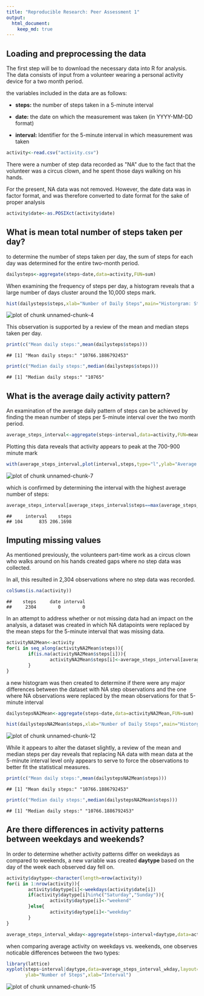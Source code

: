 ```yaml
---
title: "Reproducible Research: Peer Assessment 1"
output: 
  html_document:
    keep_md: true
---
```



## Loading and preprocessing the data
The first step will be to download the necessary data into R for analysis. The 
data consists of input from a volunteer wearing a personal activity device for 
a two month period.

the variables included in the data are as follows:

- **steps:** the number of steps taken in a 5-minute interval

- **date:** the date on which the measurement was taken (in YYYY-MM-DD format)

- **interval:** Identifier for the 5-minute interval in which measurement was taken



```r
activity<-read.csv("activity.csv")
```

There were a number of step data recorded as "NA" due to the fact that the 
volunteer was a circus clown, and he spent those days walking on his hands.

For the present, NA data was not removed.  However, the date data was in factor
format, and was therefore converted to date format for the sake of proper analysis


```r
activity$date<-as.POSIXct(activity$date)
```



## What is mean total number of steps taken per day?

to determine the number of steps taken per day, the sum of steps for each day was determined for the entire two-month period.

```r
dailysteps<-aggregate(steps~date,data=activity,FUN=sum)
```

When examining the frequency of steps per day, a histogram reveals that a large number of days cluster around the 10,000 steps mark.


```r
hist(dailysteps$steps,xlab="Number of Daily Steps",main="Historgram: Steps per Day",breaks=50)
```

![plot of chunk unnamed-chunk-4](figure/unnamed-chunk-4-1.png) 

This observation is supported by a review of the mean and median steps taken per day.


```r
print(c("Mean daily steps:",mean(dailysteps$steps)))
```

```
## [1] "Mean daily steps:" "10766.1886792453"
```

```r
print(c("Median daily steps:",median(dailysteps$steps)))
```

```
## [1] "Median daily steps:" "10765"
```


## What is the average daily activity pattern?

An examination of the average daily pattern of steps can be achieved by finding the mean number of steps per 5-minute interval over the two month period.

```r
average_steps_interval<-aggregate(steps~interval,data=activity,FUN=mean)
```

Plotting this data reveals that activity appears to peak at the 700-900 minute mark


```r
with(average_steps_interval,plot(interval,steps,type="l",ylab="Average number of steps",xlab="5 minute interval",main="Daily Activity: mean steps per day by 5-minute interval"))
```

![plot of chunk unnamed-chunk-7](figure/unnamed-chunk-7-1.png) 

which is confirmed by determining the interval with the highest average number of steps:


```r
average_steps_interval[average_steps_interval$steps==max(average_steps_interval$steps),]
```

```
##     interval    steps
## 104      835 206.1698
```

## Imputing missing values

As mentioned previously, the volunteers part-time work as a circus clown who walks around on his hands created gaps where no step data was collected.

In all, this resulted in 2,304 observations where no step data was recorded.


```r
colSums(is.na(activity))
```

```
##    steps     date interval 
##     2304        0        0
```

In an attempt to address whether or not missing data had an impact on the analysis,
a dataset was created in which NA datapoints were replaced by the mean steps 
for the 5-minute interval that was missing data.


```r
activityNA2Mean<-activity
for(i in seq_along(activityNA2Mean$steps)){
        if(is.na(activityNA2Mean$steps[i])){
                activityNA2Mean$steps[i]<-average_steps_interval[average_steps_interval$interval==activityNA2Mean$interval[i],2]
        }
}
```

a new histogram was then created to determine if there were any major differences
between the dataset with NA step observations and the one where NA observations
were replaced by the mean observations for that 5-minute interval

```r
dailystepsNA2Mean<-aggregate(steps~date,data=activityNA2Mean,FUN=sum)
```

```r
hist(dailystepsNA2Mean$steps,xlab="Number of Daily Steps",main="Historgram: Steps per Day",breaks=50)
```

![plot of chunk unnamed-chunk-12](figure/unnamed-chunk-12-1.png) 

While it appears to alter the dataset slightly, a review of the mean and median
steps per day reveals that replacing NA data with mean data at the 5-minute interval
level only appears to serve to force the observations to better fit the statistical measures.


```r
print(c("Mean daily steps:",mean(dailystepsNA2Mean$steps)))
```

```
## [1] "Mean daily steps:" "10766.1886792453"
```

```r
print(c("Median daily steps:",median(dailystepsNA2Mean$steps)))
```

```
## [1] "Median daily steps:" "10766.1886792453"
```


## Are there differences in activity patterns between weekdays and weekends?

In order to determine whether activity patterns differ on weekdays as compared
to weekends, a new variable was created **daytype** based on the day of the week each
observed day fell on.


```r
activity$daytype<-character(length=nrow(activity))
for(i in 1:nrow(activity)){
        activity$daytype[i]<-weekdays(activity$date[i])
        if(activity$daytype[i]%in%c("Saturday","Sunday")){
                activity$daytype[i]<-"weekend"
        }else{
                activity$daytype[i]<-"weekday"
        }
}

average_steps_interval_wkday<-aggregate(steps~interval+daytype,data=activity,FUN=mean)
```


when comparing average activity on weekdays vs. weekends, one observes noticable
differences between the two types:



```r
library(lattice)
xyplot(steps~interval|daytype,data=average_steps_interval_wkday,layout=c(1,2),type="l",
       ylab="Number of Steps",xlab="Interval")
```

![plot of chunk unnamed-chunk-15](figure/unnamed-chunk-15-1.png) 
